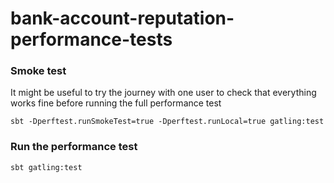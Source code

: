 
# bank-account-reputation-performance-tests

### Smoke test

It might be useful to try the journey with one user to check that everything works fine before running the full performance test
```
sbt -Dperftest.runSmokeTest=true -Dperftest.runLocal=true gatling:test
```

### Run the performance test
```
sbt gatling:test
```